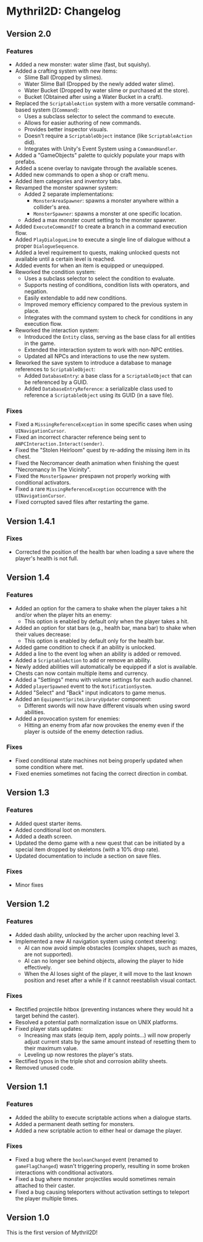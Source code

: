 # Mythril2D: Changelog
## Version 2.0
### Features
- Added a new monster: water slime (fast, but squishy).
- Added a crafting system with new items:
  - Slime Ball (Dropped by slimes).
  - Water Slime Ball (Dropped by the newly added water slime).
  - Water Bucket (Dropped by water slime or purchased at the store).
  - Bucket (Obtained after using a Water Bucket in a craft).
- Replaced the `ScriptableAction` system with a more versatile command-based system (`ICommand`):
  - Uses a subclass selector to select the command to execute.
  - Allows for easier authoring of new commands.
  - Provides better inspector visuals.
  - Doesn't require a `ScriptableObject` instance (like `ScriptableAction` did).
  - Integrates with Unity's Event System using a `CommandHandler`.
- Added a "GameObjects" palette to quickly populate your maps with prefabs.
- Added a scene overlay to navigate through the available scenes.
- Added new commands to open a shop or craft menu.
- Added item categories and inventory tabs.
- Revamped the monster spawner system:
  - Added 2 separate implementations:
    - `MonsterAreaSpawner`: spawns a monster anywhere within a collider's area.
    - `MonsterSpawner`: spawns a monster at one specific location.
  - Added a max monster count setting to the monster spawner.
- Added `ExecuteCommandIf` to create a branch in a command execution flow.
- Added `PlayDialogueLine` to execute a single line of dialogue without a proper `DialogueSequence`.
- Added a level requirement to quests, making unlocked quests not available until a certain level is reached.
- Added events for when an item is equipped or unequipped.
- Reworked the condition system:
  - Uses a subclass selector to select the condition to evaluate.
  - Supports nesting of conditions, condition lists with operators, and negation.
  - Easily extendable to add new conditions.
  - Improved memory efficiency compared to the previous system in place.
  - Integrates with the command system to check for conditions in any execution flow.
- Reworked the interaction system:
  - Introduced the `Entity` class, serving as the base class for all entities in the game.
  - Extended the interaction system to work with non-NPC entities.
  - Updated all NPCs and interactions to use the new system.
- Reworked the save system to introduce a database to manage references to `ScriptableObject`:
  - Added `DatabaseEntry`: a base class for a `ScriptableObject` that can be referenced by a GUID.
  - Added `DatabaseEntryReference`: a serializable class used to reference a `ScriptableObject` using its GUID (in a save file).

### Fixes
- Fixed a `MissingReferenceException` in some specific cases when using `UINavigationCursor`.
- Fixed an incorrect character reference being sent to `ANPCInteraction.Interact(sender)`.
- Fixed the "Stolen Heirloom" quest by re-adding the missing item in its chest.
- Fixed the Necromancer death animation when finishing the quest "Necromancy In The Vicinity".
- Fixed the `MonsterSpawner` prespawn not properly working with conditional activators.
- Fixed a rare `MissingReferenceException` occurrence with the `UINavigationCursor`.
- Fixed corrupted saved files after restarting the game.

## Version 1.4.1
### Fixes
- Corrected the position of the health bar when loading a save where the player's health is not full.
  
## Version 1.4
### Features
- Added an option for the camera to shake when the player takes a hit and/or when the player hits an enemy:
  - This option is enabled by default only when the player takes a hit.
- Added an option for stat bars (e.g., health bar, mana bar) to shake when their values decrease:
  - This option is enabled by default only for the health bar.
- Added game condition to check if an ability is unlocked.
- Added a line to the event log when an ability is added or removed.
- Added a `ScriptableAction` to add or remove an ability.
- Newly added abilities will automatically be equipped if a slot is available.
- Chests can now contain multiple items and currency.
- Added a "Settings" menu with volume settings for each audio channel.
- Added `playerSpawned` event to the `NotificationSystem`.
- Added "Select" and "Back" input indicators to game menus.
- Added an `EquipmentSpriteLibraryUpdater` component:
  - Different swords will now have different visuals when using sword abilities.
- Added a provocation system for enemies:
  - Hitting an enemy from afar now provokes the enemy even if the player is outside of the enemy detection radius.

### Fixes
- Fixed conditional state machines not being properly updated when some condition where met.
- Fixed enemies sometimes not facing the correct direction in combat.

## Version 1.3
### Features
- Added quest starter items.
- Added conditional loot on monsters.
- Added a death screen.
- Updated the demo game with a new quest that can be initiated by a special item dropped by skeletons (with a 10% drop rate).
- Updated documentation to include a section on save files.

### Fixes
- Minor fixes

## Version 1.2
### Features
- Added dash ability, unlocked by the archer upon reaching level 3.
- Implemented a new AI navigation system using context steering:
  - AI can now avoid simple obstacles (complex shapes, such as mazes, are not supported).
  - AI can no longer see behind objects, allowing the player to hide effectively.
  - When the AI loses sight of the player, it will move to the last known position and reset after a while if it cannot reestablish visual contact.

### Fixes
- Rectified projectile hitbox (preventing instances where they would hit a target behind the caster).
- Resolved a potential path normalization issue on UNIX platforms.
- Fixed player stats updates:
  - Increasing max stats (equip item, apply points...) will now properly adjust current stats by the same amount instead of resetting them to their maximum value.
  - Leveling up now restores the player's stats.
- Rectified typos in the triple shot and corrosion ability sheets.
- Removed unused code.

## Version 1.1
### Features
- Added the ability to execute scriptable actions when a dialogue starts.
- Added a permanent death setting for monsters.
- Added a new scriptable action to either heal or damage the player.

### Fixes
- Fixed a bug where the `booleanChanged` event (renamed to `gameFlagChanged`) wasn't triggering properly, resulting in some broken interactions with conditional activators.
- Fixed a bug where monster projectiles would sometimes remain attached to their caster.
- Fixed a bug causing teleporters without activation settings to teleport the player multiple times.

## Version 1.0
This is the first version of Mythril2D!
